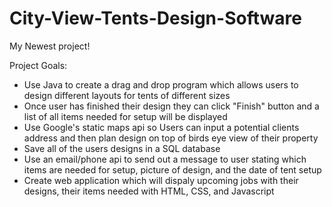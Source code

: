 # City-View-Tents-Design-Software

My Newest project! 

Project Goals:

- Use Java to create a drag and drop program which allows users to design different layouts for tents of different sizes 
- Once user has finished their design they can click "Finish" button and a list of all items needed for setup will be displayed
- Use Google's static maps api so Users can input a potential clients address and then plan design on top of birds eye view of their property
- Save all of the users designs in a SQL database
- Use an email/phone api to send out a message to user stating which items are needed for setup, picture of design, and the date of tent setup
- Create web application which will dispaly upcoming jobs with their designs, their items needed with HTML, CSS, and Javascript 
